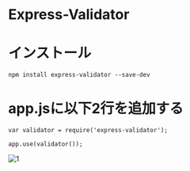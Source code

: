 # Express-Validator

# インストール
`npm install express-validator --save-dev`

# app.jsに以下2行を追加する

`var validator = require('express-validator');`

`app.use(validator());`

![1](https://user-images.githubusercontent.com/28942665/34558381-3fe357ce-f181-11e7-9ae1-741ed297a7c9.JPG)
